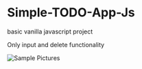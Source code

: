 # Simple-TODO-App-Js

basic vanilla javascript project

Only input and delete functionality


![Sample Pictures](https://gph.is/g/ZddP9P2)

